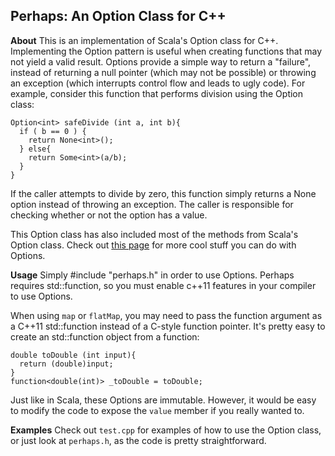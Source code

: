 Perhaps: An Option Class for C++
--------------------------------
**About**
This is an implementation of Scala's Option class for C++. Implementing the Option
pattern is useful when creating functions that may not yield a valid result. Options provide
a simple way to return a "failure", instead of returning a null pointer (which may not be
possible) or throwing an exception (which interrupts control flow and leads to ugly code).
For example, consider this function that performs division using the Option class:

    Option<int> safeDivide (int a, int b){
      if ( b == 0 ) {
        return None<int>();
      } else{
        return Some<int>(a/b);
      }
    }

If the caller attempts to divide by zero, this function simply returns a None option instead
of throwing an exception. The caller is responsible for checking whether or not the option has a
value.

This Option class has also included most of the methods from Scala's Option class. Check out
[this page](http://www.scala-lang.org/api/current/scala/Option.html) for more cool stuff you
can do with Options.

**Usage**
Simply #include "perhaps.h" in order to use Options. Perhaps requires std::function, 
so you must enable c++11 features in your compiler to use Options.

When using `map` or `flatMap`, you may need to pass the function argument as a C++11
std::function instead of a C-style function pointer. It's pretty easy to create an 
std::function object from a function:

    double toDouble (int input){
      return (double)input;
    }
    function<double(int)> _toDouble = toDouble; 

Just like in Scala, these Options are immutable. However, it would be easy to modify the code
to expose the `value` member if you really wanted to.

**Examples**
Check out `test.cpp` for examples of how to use the Option class, or just look
at `perhaps.h`, as the code is pretty straightforward.
